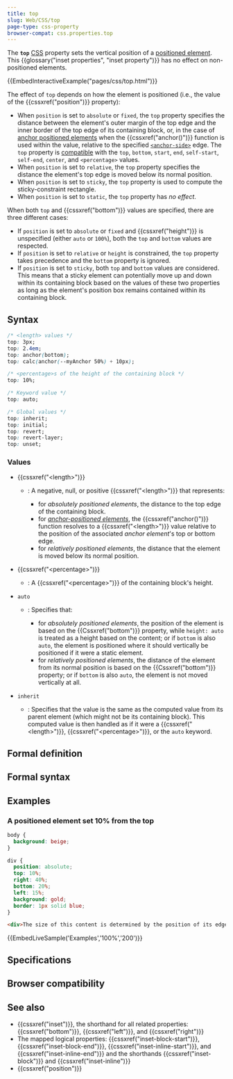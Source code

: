 ```yaml
---
title: top
slug: Web/CSS/top
page-type: css-property
browser-compat: css.properties.top
---
```




The **`top`** [CSS](/Web/CSS) property sets the vertical position of a [positioned element](/Web/CSS/position). This {{glossary("inset properties", "inset property")}} has no effect on non-positioned elements.

{{EmbedInteractiveExample("pages/css/top.html")}}

The effect of `top` depends on how the element is positioned (i.e., the value of the {{cssxref("position")}} property):

- When `position` is set to `absolute` or `fixed`, the `top` property specifies the distance between the element's outer margin of the top edge and the inner border of the top edge of its containing block, or, in the case of [anchor positioned elements](/Web/CSS/CSS_anchor_positioning/Using) when the {{cssxref("anchor()")}} function is used within the value, relative to the specified [`<anchor-side>`](/Web/CSS/anchor#anchor-side) edge. The `top` property is [compatible](/Web/CSS/anchor#compatibility_of_inset_properties_and_anchor-side_values) with the `top`, `bottom`, `start`, `end`, `self-start`, `self-end`, `center`, and `<percentage>` values.
- When `position` is set to `relative`, the `top` property specifies the distance the element's top edge is moved below its normal position.
- When `position` is set to `sticky`, the `top` property is used to compute the sticky-constraint rectangle.
- When `position` is set to `static`, the `top` property has _no effect_.

When both `top` and {{cssxref("bottom")}} values are specified, there are three different cases:

- If `position` is set to `absolute` or `fixed` and {{cssxref("height")}} is unspecified (either `auto` or `100%`), both the `top` and `bottom` values are respected.
- If `position` is set to `relative` or `height` is constrained, the `top` property takes precedence and the `bottom` property is ignored.
- If `position` is set to `sticky`, both `top` and `bottom` values are considered. This means that a sticky element can potentially move up and down within its containing block based on the values of these two properties as long as the element's position box remains contained within its containing block.

## Syntax

```css
/* <length> values */
top: 3px;
top: 2.4em;
top: anchor(bottom);
top: calc(anchor(--myAnchor 50%) + 10px);

/* <percentage>s of the height of the containing block */
top: 10%;

/* Keyword value */
top: auto;

/* Global values */
top: inherit;
top: initial;
top: revert;
top: revert-layer;
top: unset;
```

### Values

- {{cssxref("&lt;length&gt;")}}

  - : A negative, null, or positive {{cssxref("&lt;length&gt;")}} that represents:

    - for _absolutely positioned elements_, the distance to the top edge of the containing block.
    - for [_anchor-positioned elements_](/Web/CSS/CSS_anchor_positioning/Using#using_inset_properties_with_anchor_function_values), the {{cssxref("anchor()")}} function resolves to a {{cssxref("&lt;length&gt;")}} value relative to the position of the associated _anchor element_'s top or bottom edge.
    - for _relatively positioned elements_, the distance that the element is moved below its normal position.

- {{cssxref("&lt;percentage&gt;")}}
  - : A {{cssxref("&lt;percentage&gt;")}} of the containing block's height.
- `auto`

  - : Specifies that:

    - for _absolutely positioned elements_, the position of the element is based on the {{Cssxref("bottom")}} property, while `height: auto` is treated as a height based on the content; or if `bottom` is also `auto`, the element is positioned where it should vertically be positioned if it were a static element.
    - for _relatively positioned elements_, the distance of the element from its normal position is based on the {{Cssxref("bottom")}} property; or if `bottom` is also `auto`, the element is not moved vertically at all.

- `inherit`
  - : Specifies that the value is the same as the computed value from its parent element (which might not be its containing block). This computed value is then handled as if it were a {{cssxref("&lt;length&gt;")}}, {{cssxref("&lt;percentage&gt;")}}, or the `auto` keyword.

## Formal definition



## Formal syntax



## Examples

### A positioned element set 10% from the top

```css
body {
  background: beige;
}

div {
  position: absolute;
  top: 10%;
  right: 40%;
  bottom: 20%;
  left: 15%;
  background: gold;
  border: 1px solid blue;
}
```

```html
<div>The size of this content is determined by the position of its edges.</div>
```

{{EmbedLiveSample('Examples','100%','200')}}

## Specifications



## Browser compatibility



## See also

- {{cssxref("inset")}}, the shorthand for all related properties: {{cssxref("bottom")}}, {{cssxref("left")}}, and {{cssxref("right")}}
- The mapped logical properties: {{cssxref("inset-block-start")}}, {{cssxref("inset-block-end")}}, {{cssxref("inset-inline-start")}}, and {{cssxref("inset-inline-end")}} and the shorthands {{cssxref("inset-block")}} and {{cssxref("inset-inline")}}
- {{cssxref("position")}}
